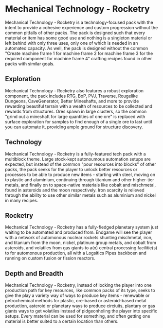 # Mechanical Technology - Rocketry
Mechanical Technology - Rocketry is a technology-focused pack with the intent to provide a cohesive experience and custom progression without the common pitfalls of other packs. The pack is designed such that every material or item has some good use and nothing is a singleton material or left behind with only three uses, only one of which is needed in an automated capacity. As well, the pack is designed without the common "Create machine frame 1 for machine frame 2 for machine frame 3 for the required component for machine frame 4" crafting recipes found in other packs with similar goals.

## Exploration
Mechanical Technology - Rocketry also features a robust exploration component, the pack includes RTG, BoP, PVJ, Traverse, Rougelike Dungeons, CaveGenerator, Better Mineshafts, and more to provide rewarding beautiful terrain with a wealth of resources to be collected and rewards from structures. Ores spawn in large clusters, so the common "grind out a mineshaft for large quantities of one ore" is replaced with surface exploration for samples to find enough of a single ore to last until you can automate it, providing ample ground for structure discovery.

## Technology
Mechanical Technology - Rocketry is a fully-featured tech pack with a multiblock theme. Large stock-kept autonoumous automation setups are expected, but instead of the common "pour resources into blocks" of other packs, the pack seeks for the player to unlock better resources or processes to be able to produce new items - starting with steel, moving on to plastic and aluminium, continuing through titanium and other higher-tier metals, and finally on to space-native materials like cobalt and mischmetal, found in asteroids and the moon respectively. Iron scarcity is relieved through the ability to use other similar metals such as aluminium and nickel in many recipes.

## Rocketry
Mechanical Technology - Rocketry has a fully-fledged planetary system just waiting to be automated and produced from. Endgame will see the player with a network of automonous nuclear rockets shunting mischmetal, iron, and titanium from the moon, nickel, platinum group metals, and cobalt from asteroids, and volatiles from gas giants to a(n) central processing facilitie(s) to for automonous production, all with a Logsitics Pipes backboen and running on custom fusion or fission reactors.

## Depth and Breadth
Mechanical Technology - Rocketry, instead of locking the player into one production path for key resources, like common packs of its type, seeks to give the play a variety way of ways to produce key items - renewable or petrochemical methods for plastic, ore-based or asteroid-based metal production, asteroid or planetary ways to produce circiuits, plantary or gas giants ways to get volatiles instead of pidgeonholing the player into specific setups. Every material can be used for something, and often getting one material is better suited to a certain location than others.
